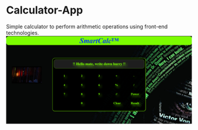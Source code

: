 # Calculator-App
Simple calculator to perform arithmetic operations using front-end technologies.
![App Image](calculator/calc.png)
